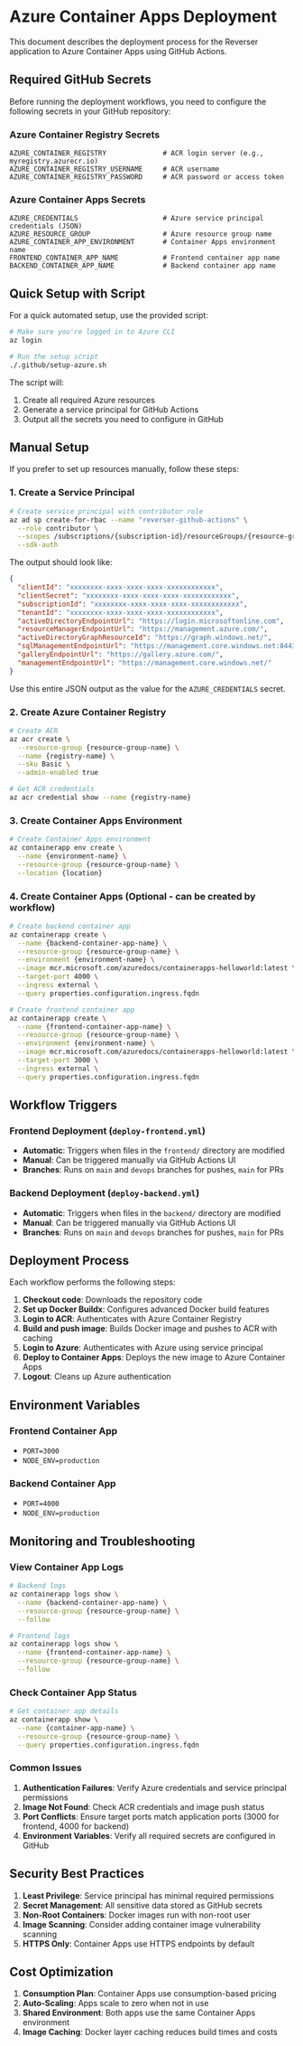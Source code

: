 # Azure Container Apps Deployment

This document describes the deployment process for the Reverser application to Azure Container Apps using GitHub Actions.

## Required GitHub Secrets

Before running the deployment workflows, you need to configure the following secrets in your GitHub repository:

### Azure Container Registry Secrets
```
AZURE_CONTAINER_REGISTRY              # ACR login server (e.g., myregistry.azurecr.io)
AZURE_CONTAINER_REGISTRY_USERNAME     # ACR username
AZURE_CONTAINER_REGISTRY_PASSWORD     # ACR password or access token
```

### Azure Container Apps Secrets
```
AZURE_CREDENTIALS                     # Azure service principal credentials (JSON)
AZURE_RESOURCE_GROUP                  # Azure resource group name
AZURE_CONTAINER_APP_ENVIRONMENT       # Container Apps environment name
FRONTEND_CONTAINER_APP_NAME           # Frontend container app name
BACKEND_CONTAINER_APP_NAME            # Backend container app name
```

## Quick Setup with Script

For a quick automated setup, use the provided script:

```bash
# Make sure you're logged in to Azure CLI
az login

# Run the setup script
./.github/setup-azure.sh
```

The script will:
1. Create all required Azure resources
2. Generate a service principal for GitHub Actions
3. Output all the secrets you need to configure in GitHub

## Manual Setup

If you prefer to set up resources manually, follow these steps:

### 1. Create a Service Principal

```bash
# Create service principal with contributor role
az ad sp create-for-rbac --name "reverser-github-actions" \
  --role contributor \
  --scopes /subscriptions/{subscription-id}/resourceGroups/{resource-group-name} \
  --sdk-auth
```

The output should look like:
```json
{
  "clientId": "xxxxxxxx-xxxx-xxxx-xxxx-xxxxxxxxxxxx",
  "clientSecret": "xxxxxxxx-xxxx-xxxx-xxxx-xxxxxxxxxxxx",
  "subscriptionId": "xxxxxxxx-xxxx-xxxx-xxxx-xxxxxxxxxxxx",
  "tenantId": "xxxxxxxx-xxxx-xxxx-xxxx-xxxxxxxxxxxx",
  "activeDirectoryEndpointUrl": "https://login.microsoftonline.com",
  "resourceManagerEndpointUrl": "https://management.azure.com/",
  "activeDirectoryGraphResourceId": "https://graph.windows.net/",
  "sqlManagementEndpointUrl": "https://management.core.windows.net:8443/",
  "galleryEndpointUrl": "https://gallery.azure.com/",
  "managementEndpointUrl": "https://management.core.windows.net/"
}
```

Use this entire JSON output as the value for the `AZURE_CREDENTIALS` secret.

### 2. Create Azure Container Registry

```bash
# Create ACR
az acr create \
  --resource-group {resource-group-name} \
  --name {registry-name} \
  --sku Basic \
  --admin-enabled true

# Get ACR credentials
az acr credential show --name {registry-name}
```

### 3. Create Container Apps Environment

```bash
# Create Container Apps environment
az containerapp env create \
  --name {environment-name} \
  --resource-group {resource-group-name} \
  --location {location}
```

### 4. Create Container Apps (Optional - can be created by workflow)

```bash
# Create backend container app
az containerapp create \
  --name {backend-container-app-name} \
  --resource-group {resource-group-name} \
  --environment {environment-name} \
  --image mcr.microsoft.com/azuredocs/containerapps-helloworld:latest \
  --target-port 4000 \
  --ingress external \
  --query properties.configuration.ingress.fqdn

# Create frontend container app
az containerapp create \
  --name {frontend-container-app-name} \
  --resource-group {resource-group-name} \
  --environment {environment-name} \
  --image mcr.microsoft.com/azuredocs/containerapps-helloworld:latest \
  --target-port 3000 \
  --ingress external \
  --query properties.configuration.ingress.fqdn
```

## Workflow Triggers

### Frontend Deployment (`deploy-frontend.yml`)
- **Automatic**: Triggers when files in the `frontend/` directory are modified
- **Manual**: Can be triggered manually via GitHub Actions UI
- **Branches**: Runs on `main` and `devops` branches for pushes, `main` for PRs

### Backend Deployment (`deploy-backend.yml`)
- **Automatic**: Triggers when files in the `backend/` directory are modified
- **Manual**: Can be triggered manually via GitHub Actions UI
- **Branches**: Runs on `main` and `devops` branches for pushes, `main` for PRs

## Deployment Process

Each workflow performs the following steps:

1. **Checkout code**: Downloads the repository code
2. **Set up Docker Buildx**: Configures advanced Docker build features
3. **Login to ACR**: Authenticates with Azure Container Registry
4. **Build and push image**: Builds Docker image and pushes to ACR with caching
5. **Login to Azure**: Authenticates with Azure using service principal
6. **Deploy to Container Apps**: Deploys the new image to Azure Container Apps
7. **Logout**: Cleans up Azure authentication

## Environment Variables

### Frontend Container App
- `PORT=3000`
- `NODE_ENV=production`

### Backend Container App
- `PORT=4000`
- `NODE_ENV=production`

## Monitoring and Troubleshooting

### View Container App Logs
```bash
# Backend logs
az containerapp logs show \
  --name {backend-container-app-name} \
  --resource-group {resource-group-name} \
  --follow

# Frontend logs
az containerapp logs show \
  --name {frontend-container-app-name} \
  --resource-group {resource-group-name} \
  --follow
```

### Check Container App Status
```bash
# Get container app details
az containerapp show \
  --name {container-app-name} \
  --resource-group {resource-group-name} \
  --query properties.configuration.ingress.fqdn
```

### Common Issues

1. **Authentication Failures**: Verify Azure credentials and service principal permissions
2. **Image Not Found**: Check ACR credentials and image push status
3. **Port Conflicts**: Ensure target ports match application ports (3000 for frontend, 4000 for backend)
4. **Environment Variables**: Verify all required secrets are configured in GitHub

## Security Best Practices

1. **Least Privilege**: Service principal has minimal required permissions
2. **Secret Management**: All sensitive data stored as GitHub secrets
3. **Non-Root Containers**: Docker images run with non-root user
4. **Image Scanning**: Consider adding container image vulnerability scanning
5. **HTTPS Only**: Container Apps use HTTPS endpoints by default

## Cost Optimization

1. **Consumption Plan**: Container Apps use consumption-based pricing
2. **Auto-Scaling**: Apps scale to zero when not in use
3. **Shared Environment**: Both apps use the same Container Apps environment
4. **Image Caching**: Docker layer caching reduces build times and costs